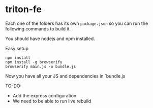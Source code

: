 # triton-fe

Each one of the folders has its own `package.json` so you can run the following commands to build it.

You should have nodejs and npm installed.

Easy setup

```
npm install
npm install -g browserify
browserify main.js -o bundle.js
```

Now you have all your JS and dependencies in `bundle.js

TO-DO:

* Add the express configuration
* We need to be able to run live rebuild